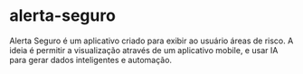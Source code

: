 # alerta-seguro
Alerta Seguro é um aplicativo criado para exibir ao usuário áreas de risco. A ideia é permitir a visualização através de um aplicativo mobile, e usar IA para gerar dados inteligentes e automação.
